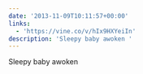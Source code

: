 ```yaml
---
date: '2013-11-09T10:11:57+00:00'
links:
  - 'https://vine.co/v/hIx9HXYeiIn'
description: 'Sleepy baby awoken '
---
```

Sleepy baby awoken 
